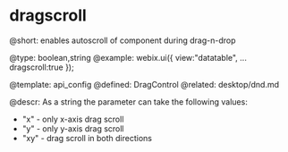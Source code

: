dragscroll
=============

@short:
	enables autoscroll of component during drag-n-drop

@type: boolean,string
@example:
webix.ui({
        view:"datatable",
        ...
        dragscroll:true
});


@template:	api_config
@defined:	DragControl	
@related:
	desktop/dnd.md


  
@descr:
As a string the parameter can take the following values:

- "x" - only x-axis drag scroll
- "y" - only y-axis drag scroll
- "xy" - drag scroll in both directions